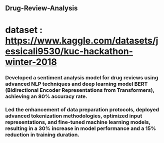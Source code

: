 ## Drug-Review-Analysis
# dataset : https://www.kaggle.com/datasets/jessicali9530/kuc-hackathon-winter-2018

### Developed a sentiment analysis model for drug reviews using advanced NLP techniques and deep learning model BERT (Bidirectional Encoder Representations from Transformers), achieving an 80% accuracy rate.
### Led the enhancement of data preparation protocols, deployed advanced tokenization methodologies, optimized input representations, and fine-tuned machine learning models, resulting in a 30% increase in model performance and a 15% reduction in training duration.
